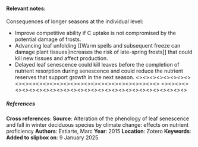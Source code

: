 #### **Relevant notes**:
Consequences of longer seasons at the individual level:
- Improve competitive ability if C uptake is not compromised by the potential damage of frosts. 
- Advancing leaf unfolding [[Warm spells and subsequent freeze can damage plant tissues|increases the risk of late-spring frosts]] that could kill new tissues and affect production. 
- Delayed leaf senescence could kill leaves before the completion of nutrient resorption during senescence and could reduce the nutrient reserves that support growth in the next season.
<><><><><><><><><><><><><><><><><><><><><><><><><><><><><>
<><><><><><><><><><><><><><><><><><><><><><><><><><><><><>
##### References
**Cross references**: 
**Source**: Alteration of the phenology of leaf senescence and fall in winter deciduous species by climate change: effects on nutrient proficiency
**Authors**: Estiarte, Marc
**Year**: 2015
**Location**: Zotero
**Keywords**:
**Added to slipbox on**: 9 January 2025
